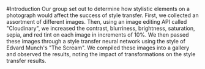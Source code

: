 #Introduction
Our group set out to determine how stylistic elements on a photograph would affect the success of style transfer. First, we collected an assortment of different images. Then, using an image editing API called "Cloudinary", we increased the contrast, blurriness, brightness, saturation, sepia, and red tint on each image in increments of 10%. We then passed these images through a style transfer neural network using the style of Edvard Munch's "The Scream". We compiled these images into a gallery and observed the results, noting the impact of transformations on the style transfer results.

